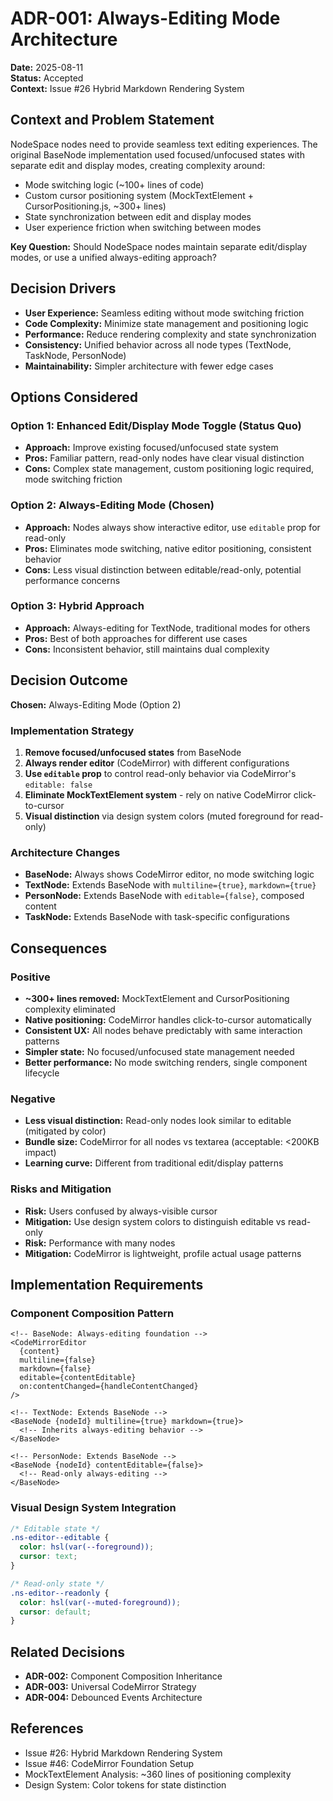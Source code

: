 # ADR-001: Always-Editing Mode Architecture

**Date:** 2025-08-11  
**Status:** Accepted  
**Context:** Issue #26 Hybrid Markdown Rendering System

## Context and Problem Statement

NodeSpace nodes need to provide seamless text editing experiences. The original BaseNode implementation used focused/unfocused states with separate edit and display modes, creating complexity around:

- Mode switching logic (~100+ lines of code)
- Custom cursor positioning system (MockTextElement + CursorPositioning.js, ~300+ lines)
- State synchronization between edit and display modes
- User experience friction when switching between modes

**Key Question:** Should NodeSpace nodes maintain separate edit/display modes, or use a unified always-editing approach?

## Decision Drivers

- **User Experience:** Seamless editing without mode switching friction
- **Code Complexity:** Minimize state management and positioning logic
- **Performance:** Reduce rendering complexity and state synchronization
- **Consistency:** Unified behavior across all node types (TextNode, TaskNode, PersonNode)
- **Maintainability:** Simpler architecture with fewer edge cases

## Options Considered

### Option 1: Enhanced Edit/Display Mode Toggle (Status Quo)
- **Approach:** Improve existing focused/unfocused state system
- **Pros:** Familiar pattern, read-only nodes have clear visual distinction
- **Cons:** Complex state management, custom positioning logic required, mode switching friction

### Option 2: Always-Editing Mode (Chosen)
- **Approach:** Nodes always show interactive editor, use `editable` prop for read-only
- **Pros:** Eliminates mode switching, native editor positioning, consistent behavior
- **Cons:** Less visual distinction between editable/read-only, potential performance concerns

### Option 3: Hybrid Approach
- **Approach:** Always-editing for TextNode, traditional modes for others
- **Pros:** Best of both approaches for different use cases
- **Cons:** Inconsistent behavior, still maintains dual complexity

## Decision Outcome

**Chosen:** Always-Editing Mode (Option 2)

### Implementation Strategy
1. **Remove focused/unfocused states** from BaseNode
2. **Always render editor** (CodeMirror) with different configurations
3. **Use `editable` prop** to control read-only behavior via CodeMirror's `editable: false`
4. **Eliminate MockTextElement system** - rely on native CodeMirror click-to-cursor
5. **Visual distinction** via design system colors (muted foreground for read-only)

### Architecture Changes
- **BaseNode:** Always shows CodeMirror editor, no mode switching logic
- **TextNode:** Extends BaseNode with `multiline={true}`, `markdown={true}`
- **PersonNode:** Extends BaseNode with `editable={false}`, composed content
- **TaskNode:** Extends BaseNode with task-specific configurations

## Consequences

### Positive
- **~300+ lines removed:** MockTextElement and CursorPositioning complexity eliminated
- **Native positioning:** CodeMirror handles click-to-cursor automatically
- **Consistent UX:** All nodes behave predictably with same interaction patterns
- **Simpler state:** No focused/unfocused state management needed
- **Better performance:** No mode switching renders, single component lifecycle

### Negative
- **Less visual distinction:** Read-only nodes look similar to editable (mitigated by color)
- **Bundle size:** CodeMirror for all nodes vs textarea (acceptable: <200KB impact)
- **Learning curve:** Different from traditional edit/display patterns

### Risks and Mitigation
- **Risk:** Users confused by always-visible cursor
- **Mitigation:** Use design system colors to distinguish editable vs read-only
- **Risk:** Performance with many nodes
- **Mitigation:** CodeMirror is lightweight, profile actual usage patterns

## Implementation Requirements

### Component Composition Pattern
```svelte
<!-- BaseNode: Always-editing foundation -->
<CodeMirrorEditor 
  {content} 
  multiline={false} 
  markdown={false}
  editable={contentEditable}
  on:contentChanged={handleContentChanged}
/>

<!-- TextNode: Extends BaseNode -->
<BaseNode {nodeId} multiline={true} markdown={true}>
  <!-- Inherits always-editing behavior -->
</BaseNode>

<!-- PersonNode: Extends BaseNode -->  
<BaseNode {nodeId} contentEditable={false}>
  <!-- Read-only always-editing -->
</BaseNode>
```

### Visual Design System Integration
```css
/* Editable state */
.ns-editor--editable {
  color: hsl(var(--foreground));
  cursor: text;
}

/* Read-only state */
.ns-editor--readonly {
  color: hsl(var(--muted-foreground));
  cursor: default;
}
```

## Related Decisions
- **ADR-002:** Component Composition Inheritance
- **ADR-003:** Universal CodeMirror Strategy  
- **ADR-004:** Debounced Events Architecture

## References
- Issue #26: Hybrid Markdown Rendering System
- Issue #46: CodeMirror Foundation Setup
- MockTextElement Analysis: ~360 lines of positioning complexity
- Design System: Color tokens for state distinction